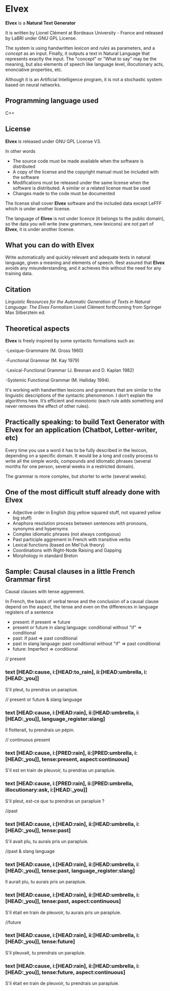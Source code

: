 Elvex
=====

**Elvex** is a **Natural Text Generator**

It is written by Lionel Clément at Bordeaux University - France and released by LaBRI under GNU GPL License.

The system is using handwritten *lexicon* and *rules* as parameters, and a *concept* as an input. Finally, it outputs a text in Natural Language that represents exactly the input. The "concept" or "What to say" may be the meaning, but also elements of speech like language level, illocutionary acts, enonciative properties, etc.

Although it is an Artificial Intelligence program, it is not a stochastic system based on neural networks.

Programming language used
-------

C++

License
-------

**Elvex** is released under GNU GPL License V3.

In other words

- The source code must be made available when the software is distributed
- A copy of the license and the copyright manual must be included with the software
- Modifications must be released under the same license when the software is distributed. A similar or a related license must be used
- Changes made to the code must be documented

The license shall cover **Elvex** software and the included data except LeFFF which is under another license.

The language of **Elvex** is not under licence (it belongs to the public domain), so the data you will write (new grammars, new lexicons) are not part of **Elvex**, it is under another license.

What you can do with Elvex
-----------------------------

Write automatically and quickly relevant and adequate texts in natural language, given a meaning and elements of speech. Rest assured that **Elvex** avoids any misunderstanding, and it achieves this without the need for any training data.

Citation
-----------------

*Linguistic Resources for the Automatic Generation of Texts in Natural Language: The Elvex Formalism* Lionel Clément
forthcoming from Springer Max Silberztein ed.

Theoretical aspects
-----------------

**Elvex** is freely inspired by some syntactic formalisms such as:

-Lexique-Grammaire (M. Gross 1960)

-Functional Grammar (M. Kay 1979)

-Lexical-Functional Grammar (J. Bresnan and D. Kaplan 1982)

-Systemic Functional Grammar (M. Halliday 1994).

It's working with handwritten lexicons and grammars that are similar to the linguistic descriptions of the syntactic phenomenon.
I don’t explain the algorithms here. It’s efficient and monotonic (each rule adds something and never removes the effect of other rules).

Practically speaking: to build Text Generator with Elvex for an application (Chatbot, Letter-writer, etc)
--------------------

Every time you use a word it has to be fully described in the lexicon, depending on a specific domain. It would be a long and costly process to write all the simple words, compounds and idiomatic phrases (several months for one person, several weeks in a restricted domain).

The grammar is more complex, but shorter to write (several weeks).

One of the most difficult stuff already done with Elvex
-----------------------------------------------

- Adjective order in English (big yellow squared stuff, not squared yellow big stuff)
- Anaphora resolution process between sentences with pronouns, synonyms and hypernyms
- Complex idiomatic phrases (not always contiguous)
- Past participle aggrement in French with transitive verbs
- Lexical functions (based on Mel'čuk theory)
- Coordinations with Right-Node Raising and Gapping
- Morphology in standard Breton

Sample: Causal clauses in a little French Grammar first
-----------------------------------------------

Causal clauses with tense aggrement.

In French, the basis of verbal tense and the conclusion of a causal clause depend on the aspect, the tense and even on the differences in language registers of a sentence

- present:
if present => future
- present or future in slang language:
conditional without "if" => conditional
- past:
if past => past conditional
- past in slang language:
past conditional without "if" => past conditional
- future:
 Imperfect => conditional

// present
### text [HEAD:cause, i:[HEAD:to_rain], ii:[HEAD:umbrella, i:[HEAD:_you]]
S'il pleut, tu prendras un parapluie.

// present or future & slang language
### text [HEAD:cause, i:[HEAD:rain], ii:[HEAD:umbrella, i:[HEAD:_you]], language_register:slang]
Il flotterait, tu prendrais un pépin.

// continuous present
### text [HEAD:cause, i:[PRED:rain], ii:[PRED:umbrella, i:[HEAD:_you]], tense:present, aspect:continuous]
S'il est en train de pleuvoir, tu prendras un parapluie.

### text [HEAD:cause, i:[PRED:rain], ii:[PRED:umbrella, illocutionary:ask, i:[HEAD:_you]]
S'il pleut, est-ce que tu prendras un parapluie ?

//past
### text [HEAD:cause, i:[HEAD:rain], ii:[HEAD:umbrella, i:[HEAD:_you]], tense:past]
S'il avait plu, tu aurais pris un parapluie.

//past & slang language
### text [HEAD:cause, i:[HEAD:rain], ii:[HEAD:umbrella, i:[HEAD:_you]], tense:past, language_register:slang]
Il aurait plu, tu aurais pris un parapluie.

### text [HEAD:cause, i:[HEAD:rain], ii:[HEAD:umbrella, i:[HEAD:_you]], tense:past, aspect:continuous]
S'il était en train de pleuvoir, tu aurais pris un parapluie.

//future
### text [HEAD:cause, i:[HEAD:rain], ii:[HEAD:umbrella, i:[HEAD:_you]], tense:future]
S'il pleuvait, tu prendrais un parapluie.

### text [HEAD:cause, i:[HEAD:rain], ii:[HEAD:umbrella, i:[HEAD:_you]], tense:future, aspect:continuous]
S'il était en train de pleuvoir, tu prendrais un parapluie.

